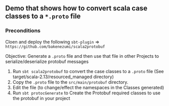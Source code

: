 ## Demo that shows how to convert scala case classes to a `*.proto` file

### Preconditions

Cloen and deploy the following `sbt-plugin` => `https://github.com/bakenezumi/scala2protobuf`


Objective: Generate a `.proto` file and then use that file in other Projects to serialize/deserialize protobuf messages

1. Run `sbt scala2protobuf` to convert the case classes to a `.proto` file (See target/scala-2.13/resourced_managed directory)
2. Copy the `.proto` file to the `src/main/protobuf` directory. 
3. Edit the file (to change/effect the namespaces in the Classes generated)
4. Run `sbt protocGenerate` to Create the Protobuf required classes to use the protobuf in your project